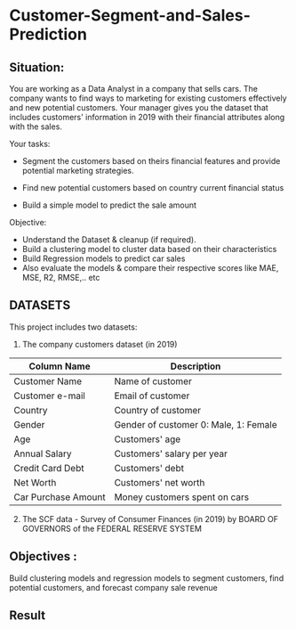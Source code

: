 # Customer-Segment-and-Sales-Prediction

## Situation:
You are working as a Data Analyst in a company that sells cars. The company wants to find ways to marketing for existing customers effectively and new potential customers. Your manager gives you the dataset that includes customers' information in 2019 with their financial attributes along with the sales.

Your tasks:

* Segment the customers based on theirs financial features and provide potential marketing strategies.

* Find new potential customers based on country current financial status

* Build a simple model to predict the sale amount

Objective:

* Understand the Dataset & cleanup (if required).
* Build a clustering model to cluster data based on their characteristics
* Build Regression models to predict car sales
* Also evaluate the models & compare their respective scores like MAE, MSE, R2, RMSE,.. etc

## DATASETS
This project includes two datasets:
1. The company customers dataset (in 2019)
   
  | Column Name  | Description  |
  |---|---|
  | Customer Name  | Name of customer  |
  | Customer e-mail  | Email of customer  |
  | Country  | Country of customer  |
  | Gender  | Gender of customer 0: Male, 1: Female  |
  | Age  | Customers' age  |
  | Annual Salary  | Customers' salary per year  |
  | Credit Card Debt  | Customers' debt  |
  | Net Worth  | Customers' net worth  |
  | Car Purchase Amount  | Money customers spent on cars |

2. The SCF data - Survey of Consumer Finances (in 2019) by BOARD OF GOVERNORS of the FEDERAL RESERVE SYSTEM

## Objectives :
Build clustering models and regression models to segment customers, find potential customers, and forecast company sale revenue

## Result

